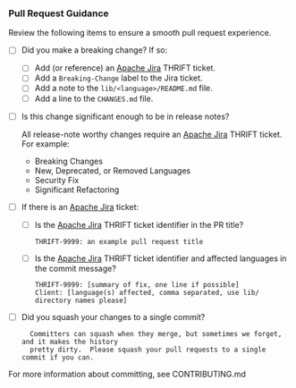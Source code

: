 ### Pull Request Guidance ###

Review the following items to ensure a smooth pull request experience.

- [ ] Did you make a breaking change?  If so:

  - [ ] Add (or reference) an [Apache Jira](https://issues.apache.org/jira/projects/THRIFT/issues/) THRIFT ticket.
  - [ ] Add a `Breaking-Change` label to the Jira ticket.
  - [ ] Add a note to the `lib/<language>/README.md` file.
  - [ ] Add a line to the `CHANGES.md` file.

- [ ] Is this change significant enough to be in release notes?

    All release-note worthy changes require an [Apache Jira](https://issues.apache.org/jira/projects/THRIFT/issues/) THRIFT ticket.
    For example:
    - Breaking Changes
    - New, Deprecated, or Removed Languages
    - Security Fix
    - Significant Refactoring

- [ ] If there is an [Apache Jira](https://issues.apache.org/jira/projects/THRIFT/issues/) ticket: 

  - [ ] Is the [Apache Jira](https://issues.apache.org/jira/projects/THRIFT/issues/) THRIFT ticket identifier in the PR title?

        THRIFT-9999: an example pull request title

  - [ ] Is the [Apache Jira](https://issues.apache.org/jira/projects/THRIFT/issues/) THRIFT ticket identifier and affected languages in the commit message?

        THRIFT-9999: [summary of fix, one line if possible]
        Client: [language(s) affected, comma separated, use lib/ directory names please]

- [ ] Did you squash your changes to a single commit?

        Committers can squash when they merge, but sometimes we forget, and it makes the history
        pretty dirty.  Please squash your pull requests to a single commit if you can.

For more information about committing, see CONTRIBUTING.md
